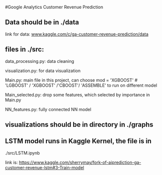 #Google Analytics Customer Revenue Prediction

## Data should be in ./data
link for data:  www.kaggle.com/c/ga-customer-revenue-prediction/data

## files in ./src:
data_processing.py: data cleaning

visualization.py: for data visualization

Main.py: main file in this project, can choose
mod = 'XGBOOST'  # 'LGBOOST' / 'XGBOOST' /'CBOOST'/ 'ASSEMBLE'
to run on different model

Main_selected.py: drop some features, which selected by importance in Main.py

NN_features.py: fully connected NN model

## visualizations should be in directory in ./graphs

## LSTM model runs in Kaggle Kernel, the file is in 
./src/LSTM.ipynb

link is:
https://www.kaggle.com/sherrymay/fork-of-aiprediction-ga-customer-revenue-lstm#3-Train-model 




